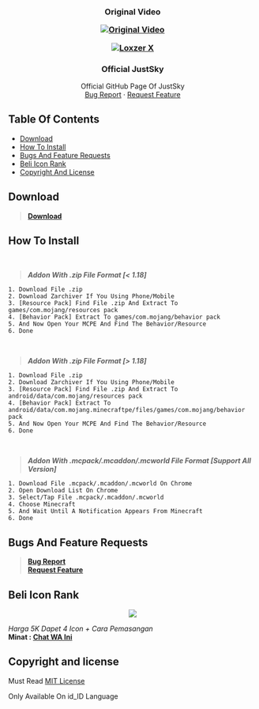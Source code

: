 <!--Semua Data Dibuat Oleh Ytb: Loxzer X-->

<p align="center">
  <h3 align="center"> Original Video
    </h>
    <div align="center">

  <a href="https://youtu.be/Y3Sbc9Qsfwc"><img src="https://img.youtube.com/vi/Y3Sbc9Qsfwc/0.jpg" alt="Original Video"></a>

</div>
    </p>
    
<p align="center">
  <a href="http://www.youtube.com/c/JustSkyDev">
    <img src="https://encrypted-tbn0.gstatic.com/images?q=tbn:ANd9GcRl7M1_b8XV_s6S4ejHA5RTnRI12Ul2qs05cuj4GFRFtcTs_fp4blsscKGT&s=10" alt="Loxzer X" class="GeneratedImage">
  </a>

  <h3 align="center">Official JustSky</h3>

  <p align="center">
    Official GitHub Page Of JustSky
    <br>
    <a href="https://github.com/JustSkyDev/RealTime-Addon/issues">Bug Report</a>
    ·
    <a href="https://github.com/JustSkyDev/RealTime-Addon/pulls">Request Feature</a>
  </p>
</p>


## Table Of Contents

- [Download](#download)
- [How To Install](#how-to-install)
- [Bugs And Feature Requests](#bugs-and-feature-requests)
- [Beli Icon Rank](#beli-icon-rank)
- [Copyright And License](#copyright-and-license)




## Download

> **[Download](https://apkadmin.com/to7pdnqdi5k2/RealTime_Addon_1.18.10_.mcaddon.html)**


## How To Install
<br />

> ***Addon With .zip File Format [< 1.18]***
```text
1. Download File .zip
2. Download Zarchiver If You Using Phone/Mobile
3. [Resource Pack] Find File .zip And Extract To games/com.mojang/resources pack
4. [Behavior Pack] Extract To games/com.mojang/behavior pack
5. And Now Open Your MCPE And Find The Behavior/Resource
6. Done
```

<br/>

> ***Addon With .zip File Format [> 1.18]***
```text
1. Download File .zip
2. Download Zarchiver If You Using Phone/Mobile
3. [Resource Pack] Find File .zip And Extract To android/data/com.mojang/resources pack
4. [Behavior Pack] Extract To android/data/com.mojang.minecraftpe/files/games/com.mojang/behavior pack
5. And Now Open Your MCPE And Find The Behavior/Resource
6. Done
```

<br />

> ***Addon With .mcpack/.mcaddon/.mcworld File Format [Support All Version]***
```text
1. Download File .mcpack/.mcaddon/.mcworld On Chrome
2. Open Download List On Chrome
3. Select/Tap File .mcpack/.mcaddon/.mcworld
4. Choose Minecraft
5. And Wait Until A Notification Appears From Minecraft
6. Done
```

## Bugs And Feature Requests

> **[Bug Report](https://github.com/JustSkyDev/RealTime-Addon/issues)** <br />
> **[Request Feature](https://github.com/JustSkyDev/RealTime-Addon/ulls)**

## Beli Icon Rank
<p align="center">
  <a href="https://wa.me/6281217435667?text=%23beli-icon-rank">
      <img src="https://images.app.goo.gl/HSn9HHwNxTd62Tzr9">
    </a>
  </p>

_Harga 5K Dapet 4 Icon + Cara Pemasangan_<br />
**Minat : [Chat WA Ini](https://wa.me/6281217435667?text=%23beli-icon-rank)**

## Copyright and license

Must Read [MIT License](https://github.com/JustSkyDev/RealTime-Addon/blob/data/LICENSE.md)
<p>Only Available On id_ID Language</p>

